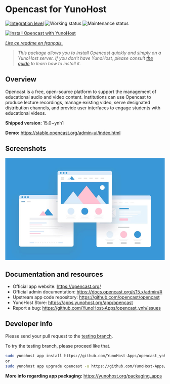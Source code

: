 <!--
N.B.: This README was automatically generated by https://github.com/YunoHost/apps/tree/master/tools/README-generator
It shall NOT be edited by hand.
-->

# Opencast for YunoHost

[![Integration level](https://dash.yunohost.org/integration/opencast.svg)](https://dash.yunohost.org/appci/app/opencast) ![Working status](https://ci-apps.yunohost.org/ci/badges/opencast.status.svg) ![Maintenance status](https://ci-apps.yunohost.org/ci/badges/opencast.maintain.svg)

[![Install Opencast with YunoHost](https://install-app.yunohost.org/install-with-yunohost.svg)](https://install-app.yunohost.org/?app=opencast)

*[Lire ce readme en français.](./README_fr.md)*

> *This package allows you to install Opencast quickly and simply on a YunoHost server.
If you don't have YunoHost, please consult [the guide](https://yunohost.org/#/install) to learn how to install it.*

## Overview

Opencast is a free, open-source platform to support the management of educational audio and video content. Institutions can use Opencast to produce lecture recordings, manage existing video, serve designated distribution channels, and provide user interfaces to engage students with educational videos.


**Shipped version:** 15.0~ynh1

**Demo:** https://stable.opencast.org/admin-ui/index.html

## Screenshots

![Screenshot of Opencast](./doc/screenshots/example.jpg)

## Documentation and resources

* Official app website: <https://opencast.org/>
* Official admin documentation: <https://docs.opencast.org/r/15.x/admin/#>
* Upstream app code repository: <https://github.com/opencast/opencast>
* YunoHost Store: <https://apps.yunohost.org/app/opencast>
* Report a bug: <https://github.com/YunoHost-Apps/opencast_ynh/issues>

## Developer info

Please send your pull request to the [testing branch](https://github.com/YunoHost-Apps/opencast_ynh/tree/testing).

To try the testing branch, please proceed like that.

``` bash
sudo yunohost app install https://github.com/YunoHost-Apps/opencast_ynh/tree/testing --debug
or
sudo yunohost app upgrade opencast -u https://github.com/YunoHost-Apps/opencast_ynh/tree/testing --debug
```

**More info regarding app packaging:** <https://yunohost.org/packaging_apps>

